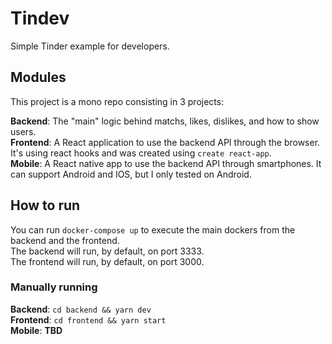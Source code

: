 # Tindev
Simple Tinder example for developers.

## Modules
This project is a mono repo consisting in 3 projects:  

**Backend**: The "main" logic behind matchs, likes, dislikes, and how to show users.  
**Frontend**: A React application to use the backend API through the browser. It's using react hooks and was created using `create react-app`.  
**Mobile**: A React native app to use the backend API through smartphones. It can support Android and IOS, but I only tested on Android.  

## How to run
You can run `docker-compose up` to execute the main dockers from the backend and the frontend.  
The backend will run, by default, on port 3333.  
The frontend will run, by default, on port 3000.  

### Manually running
**Backend**: `cd backend && yarn dev`  
**Frontend**: `cd frontend && yarn start`  
**Mobile**: **TBD**